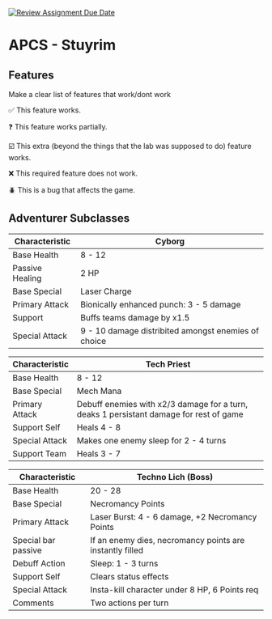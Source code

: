 [![Review Assignment Due Date](https://classroom.github.com/assets/deadline-readme-button-22041afd0340ce965d47ae6ef1cefeee28c7c493a6346c4f15d667ab976d596c.svg)](https://classroom.github.com/a/KprAwj1n)
# APCS - Stuyrim


## Features

Make a clear list of features that work/dont work

:white_check_mark: This feature works.

:question: This feature works partially.

:ballot_box_with_check: This extra (beyond the things that the lab was supposed to do) feature works.

:x: This required feature does not work.

:beetle: This is a bug that affects the game.


## Adventurer Subclasses

| Characteristic  | Cyborg |
| ------------- | ------------- |
| Base Health  | 8 - 12  |
| Passive Healing | 2 HP |
| Base Special  | Laser Charge  |
| Primary Attack  | Bionically enhanced punch: 3 - 5 damage  |
| Support  | Buffs teams damage by x1.5  |
| Special Attack  | 9 - 10 damage distribited amongst enemies of choice  |


| Characteristic  | Tech Priest |
| ------------- | ------------- |
| Base Health  | 8 - 12  |
| Base Special  | Mech Mana  |
| Primary Attack  | Debuff enemies with x2/3 damage for a turn, deaks 1 persistant damage for rest of game  |
| Support Self  | Heals 4 - 8  |
| Special Attack  | Makes one enemy sleep for 2 - 4 turns |
| Support Team  | Heals 3 - 7  |

| Characteristic  | Techno Lich (Boss) |
| ------------- | ------------- |
| Base Health  | 20 - 28  |
| Base Special  | Necromancy Points  |
| Primary Attack  | Laser Burst: 4 - 6 damage, +2 Necromancy Points  |
| Special bar passive | If an enemy dies, necromancy points are instantly filled|
| Debuff Action  | Sleep: 1 - 3 turns  |
| Support Self  | Clears status effects  |
| Special Attack  | Insta-kill character under 8 HP, 6 Points req |
| Comments  | Two actions per turn  |
